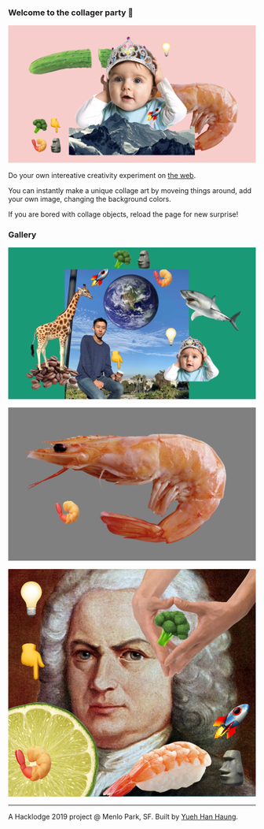 ### Welcome to the collager party 🎉

![Art Top](./arts/collage04.png)

Do your own intereative creativity experiment on [the web](collager.party). 

You can instantly make a unique collage art by moveing things around, add your own image, changing the background colors. 

If you are bored with collage objects, reload the page for new surprise!


### Gallery 

![Art1](./arts/banner.png)

![Art2](./arts/collage01.png)

![Art3](./arts/bach2.png)

---
A Hacklodge 2019 project @ Menlo Park, SF. Built by [Yueh Han Haung]('http://fb.me/bojne.john').  
